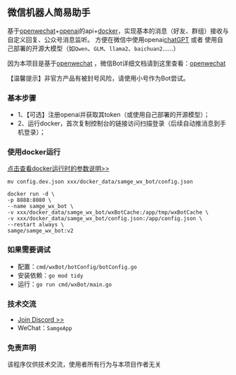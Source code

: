 ## 微信机器人简易助手
基于[openwechat](https://github.com/eatmoreapple/openwechat)+[openai](https://openai.com)的api+[docker](https://www.docker.com/)，实现基本的消息（好友、群组）接收与自定义回复、公众号消息监听。
方便在微信中使用openai[chatGPT](https://chat.openai.com/chat) 或者 使用自己部署的开源大模型（如`Qwen`、`GLM`、`llama2`、`baichuan2`……）<br>

因为本项目是基于[openwechat](https://github.com/eatmoreapple/openwechat) ，微信Bot详细文档请到这里查看：[openwechat](https://github.com/eatmoreapple/openwechat) <br>

【温馨提示】非官方产品有被封号风险，请使用小号作为Bot尝试。<br>

### 基本步骤

- 1、【可选】注册openai并获取其token（或使用自己部署的开源模型）；
- 2、运行docker，首次复制控制台的链接访问扫描登录（后续自动推消息到手机登录）；

### 使用docker运行
[点击查看docker运行时的参数说明>>](docker/README.md)

```shell
mv config.dev.json xxx/docker_data/samge_wx_bot/config.json
```

```shell
docker run -d \
-p 8888:8080 \
--name samge_wx_bot \
-v xxx/docker_data/samge_wx_bot/wxBotCache:/app/tmp/wxBotCache \
-v xxx/docker_data/samge_wx_bot/config.json:/app/config.json \
--restart always \
samge/samge_wx_bot:v2
```

### 如果需要调试

- 配置：`cmd/wxBot/botConfig/botConfig.go`
- 安装依赖：`go mod tidy`
- 运行：`go run cmd/wxBot/main.go`


### 技术交流
- [Join Discord >>](https://discord.com/invite/eRuSqve8CE)
- WeChat：`SamgeApp`


### 免责声明
该程序仅供技术交流，使用者所有行为与本项目作者无关
